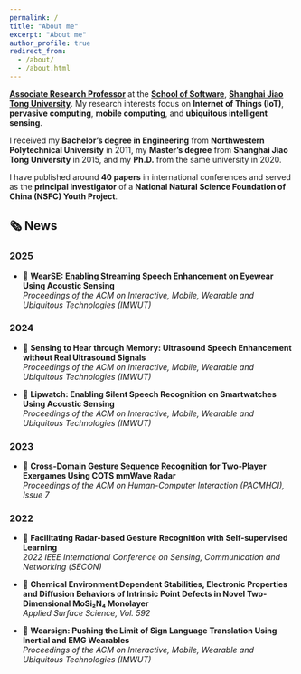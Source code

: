 ```yaml
---
permalink: /
title: "About me"
excerpt: "About me"
author_profile: true
redirect_from: 
  - /about/
  - /about.html
---
```


[**Associate Research Professor**](http://www.se.sjtu.edu.cn/Data/View/575) at the [**School of Software**](http://www.se.sjtu.edu.cn/), [**Shanghai Jiao Tong University**](https://www.sjtu.edu.cn/). My research interests focus on **Internet of Things (IoT)**, **pervasive computing**, **mobile computing**, and **ubiquitous intelligent sensing**.

I received my **Bachelor’s degree in Engineering** from **Northwestern Polytechnical University** in 2011, my **Master’s degree** from **Shanghai Jiao Tong University** in 2015, and my **Ph.D.** from the same university in 2020.

I have published around **40 papers** in international conferences and served as the **principal investigator** of a **National Natural Science Foundation of China (NSFC) Youth Project**.


## 🗞 News

### 2025
- 🎉 **WearSE: Enabling Streaming Speech Enhancement on Eyewear Using Acoustic Sensing**  
  *Proceedings of the ACM on Interactive, Mobile, Wearable and Ubiquitous Technologies (IMWUT)*

### 2024
- 🎉 **Sensing to Hear through Memory: Ultrasound Speech Enhancement without Real Ultrasound Signals**  
  *Proceedings of the ACM on Interactive, Mobile, Wearable and Ubiquitous Technologies (IMWUT)*

- 🎉 **Lipwatch: Enabling Silent Speech Recognition on Smartwatches Using Acoustic Sensing**  
  *Proceedings of the ACM on Interactive, Mobile, Wearable and Ubiquitous Technologies (IMWUT)*

### 2023
- 🎉 **Cross-Domain Gesture Sequence Recognition for Two-Player Exergames Using COTS mmWave Radar**  
  *Proceedings of the ACM on Human-Computer Interaction (PACMHCI), Issue 7*

### 2022
- 🎉 **Facilitating Radar-based Gesture Recognition with Self-supervised Learning**  
  *2022 IEEE International Conference on Sensing, Communication and Networking (SECON)*

- 🎉 **Chemical Environment Dependent Stabilities, Electronic Properties and Diffusion Behaviors of Intrinsic Point Defects in Novel Two-Dimensional MoSi₂N₄ Monolayer**  
  *Applied Surface Science, Vol. 592*

- 🎉 **Wearsign: Pushing the Limit of Sign Language Translation Using Inertial and EMG Wearables**  
  *Proceedings of the ACM on Interactive, Mobile, Wearable and Ubiquitous Technologies (IMWUT)*

